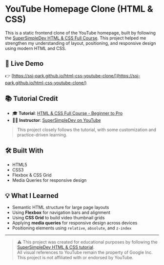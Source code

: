 # YouTube Homepage Clone (HTML & CSS)

This is a static frontend clone of the YouTube homepage, built by following the [SuperSimpleDev HTML & CSS Full Course](https://www.youtube.com/watch?v=G3e-cpL7ofc). This project helped me strengthen my understanding of layout, positioning, and responsive design using modern HTML and CSS.

## 🔗 Live Demo

👉 [https://ssj-park.github.io/html-css-youtube-clone/](https://ssj-park.github.io/html-css-youtube-clone/)

## 📚 Tutorial Credit

- 🎓 **Tutorial**: [HTML & CSS Full Course - Beginner to Pro](https://www.youtube.com/watch?v=G3e-cpL7ofc)
- 👨‍🏫 **Instructor**: [SuperSimpleDev on YouTube](https://www.youtube.com/c/SuperSimpleDev)

> This project closely follows the tutorial, with some customization and practice-driven learning.

## 🛠️ Built With

- HTML5
- CSS3
- Flexbox & CSS Grid
- Media Queries for responsive design

## 💡 What I Learned

- Semantic HTML structure for large page layouts
- Using **Flexbox** for navigation bars and alignment
- Using **CSS Grid** to build video thumbnail grids
- Applying **media queries** for responsive design across devices
- Positioning elements using `relative`, `absolute`, and `z-index`

---

> ⚠️ This project was created for educational purposes by following the [SuperSimpleDev HTML & CSS tutorial](https://www.youtube.com/watch?v=G3e-cpL7ofc).  
> All visual references to YouTube remain the property of Google Inc. This project is not affiliated with or endorsed by YouTube.
